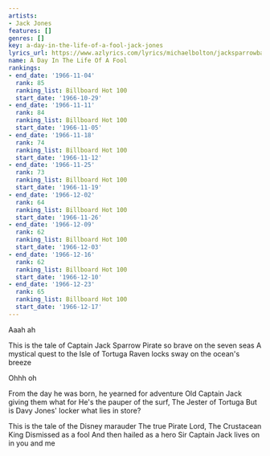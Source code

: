 ```yaml
---
artists:
- Jack Jones
features: []
genres: []
key: a-day-in-the-life-of-a-fool-jack-jones
lyrics_url: https://www.azlyrics.com/lyrics/michaelbolton/jacksparrowballad.html
name: A Day In The Life Of A Fool
rankings:
- end_date: '1966-11-04'
  rank: 85
  ranking_list: Billboard Hot 100
  start_date: '1966-10-29'
- end_date: '1966-11-11'
  rank: 84
  ranking_list: Billboard Hot 100
  start_date: '1966-11-05'
- end_date: '1966-11-18'
  rank: 74
  ranking_list: Billboard Hot 100
  start_date: '1966-11-12'
- end_date: '1966-11-25'
  rank: 73
  ranking_list: Billboard Hot 100
  start_date: '1966-11-19'
- end_date: '1966-12-02'
  rank: 64
  ranking_list: Billboard Hot 100
  start_date: '1966-11-26'
- end_date: '1966-12-09'
  rank: 62
  ranking_list: Billboard Hot 100
  start_date: '1966-12-03'
- end_date: '1966-12-16'
  rank: 62
  ranking_list: Billboard Hot 100
  start_date: '1966-12-10'
- end_date: '1966-12-23'
  rank: 65
  ranking_list: Billboard Hot 100
  start_date: '1966-12-17'
---
```


Aaah ah

This is the tale of Captain Jack Sparrow
Pirate so brave on the seven seas
A mystical quest to the Isle of Tortuga
Raven locks sway on the ocean's breeze

Ohhh oh

From the day he was born, he yearned for adventure
Old Captain Jack giving them what for
He's the pauper of the surf, The Jester of Tortuga
But is Davy Jones' locker what lies in store?

This is the tale of the Disney marauder
The true Pirate Lord, The Crustacean King
Dismissed as a fool
And then hailed as a hero
Sir Captain Jack lives on in you and me



